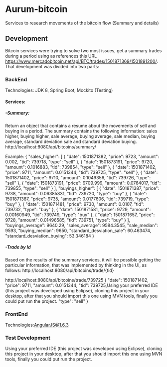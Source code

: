 # Aurum-bitcoin
Services to research movements of the bitcoin flow (Summary and details)

## Development 

Bitcoin services were trying to solve two most issues, get a summary trades during a period using as references this URL https://www.mercadobitcoin.net/api/BTC/trades/1501871369/1501891200/. That development was divided into two parts:

### BackEnd
Technologies: JDK 8, Spring Boot, Mockito (Testing)
#### Services:
##### -Summary:
Return an object that contains a resume about the movements of sell and buying in a period. The summary contains the following information: sales higher, buying higher, sale average, buying average, sale median, buying average, standard deviation sale and standard deviation buying.
http://localhost:8080/api/bitcoins/summary/

Example:
{
    "sales_higher": [
        {
            "date": 1501871382,
            "price": 9723,
            "amount": 0.002,
            "tid": 739718,
            "type": "sell"
        },
        {
            "date": 1501873191,
            "price": 9720,
            "amount": 0.1016883,
            "tid": 739854,
            "type": "sell"
        },
        {
            "date": 1501871402,
            "price": 9711,
            "amount": 0.0151344,
            "tid": 739725,
            "type": "sell"
        },
        {
            "date": 1501871402,
            "price": 9710,
            "amount": 0.1049356,
            "tid": 739726,
            "type": "sell"
        },
        {
            "date": 1501873191,
            "price": 9709.999,
            "amount": 0.0764017,
            "tid": 739855,
            "type": "sell"
        }
    ],
    "buyings_higher": [
        {
            "date": 1501871387,
            "price": 9738,
            "amount": 0.06385831,
            "tid": 739720,
            "type": "buy"
        },
        {
            "date": 1501871387,
            "price": 9735,
            "amount": 0.0177606,
            "tid": 739719,
            "type": "buy"
        },
        {
            "date": 1501871481,
            "price": 9730,
            "amount": 0.0107,
            "tid": 739732,
            "type": "buy"
        },
        {
            "date": 1501871581,
            "price": 9729,
            "amount": 0.00160949,
            "tid": 739749,
            "type": "buy"
        },
        {
            "date": 1501871657,
            "price": 9728,
            "amount": 0.01496585,
            "tid": 739751,
            "type": "buy"
        }
    ],
    "buyings_average": 9640.29,
    "sales_average": 9584.3545,
    "sale_median": 9593,
    "buying_median": 9650,
    "standard_desviation_sale": 60.463474,
    "standard_desviation_buying": 53.346184
}


##### -Trade by Id
Based on the results of the summary services, it will be possible getting the particular information, that was implemented by thinking in the UI, as follows:
http://localhost:8080/api/bitcoins/trade/{tid}

http://localhost:8080/api/bitcoins/trade/739725
{
    "date": 1501871402,
    "price": 9711,
    "amount": 0.0151344,
    "tid": 739725,Using your preferred IDE (this project was developed using Eclipse), cloning this project in your desktop, after that you should import this one using MVN tools, finally you could put run the project.
    "type": "sell"
}

### FrontEnd
Technologies:AngularJS@1.6.3

### Test Development
Using your preferred IDE (this project was developed using Eclipse), cloning this project in your desktop, after that you should import this one using MVN tools, finally you could put run the project.
